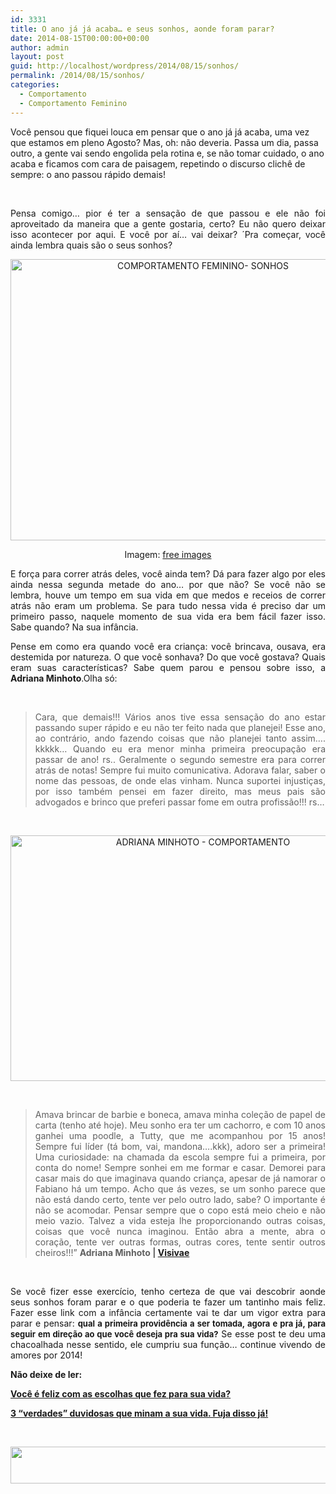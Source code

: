 ```yaml
---
id: 3331
title: O ano já já acaba… e seus sonhos, aonde foram parar?
date: 2014-08-15T00:00:00+00:00
author: admin
layout: post
guid: http://localhost/wordpress/2014/08/15/sonhos/
permalink: /2014/08/15/sonhos/
categories:
  - Comportamento
  - Comportamento Feminino
---
```

Você pensou que fiquei louca em pensar que o ano já já acaba, uma vez que estamos em pleno Agosto? Mas, oh: não deveria. Passa um dia, passa outro, a gente vai sendo engolida pela rotina e, se não tomar cuidado, o ano acaba e ficamos com cara de paisagem, repetindo o discurso clichê de sempre: o ano passou rápido demais!

&nbsp;

<p align="justify">
  Pensa comigo… pior é ter a sensação de que passou e ele não foi aproveitado da maneira que a gente gostaria, certo? Eu não quero deixar isso acontecer por aqui. E você por aí… vai deixar? ´Pra começar, você ainda lembra quais são o seus sonhos?
</p>

<!--more-->

<p align="center">
  <a href="http://www.trololodemulher.com.br/blog/wp-content/uploads/2014/08/COMPORTAMENTO-FEMININO-SONHOS.jpg"><img class="alignnone size-full wp-image-10279" src="http://www.trololodemulher.com.br/blog/wp-content/uploads/2014/08/COMPORTAMENTO-FEMININO-SONHOS.jpg" alt="COMPORTAMENTO FEMININO- SONHOS" width="600" height="450" /></a>
</p>

<p align="center">
  Imagem: <a href="http://www.freeimages.com/" target="_blank">free images</a>
</p>

<p align="justify">
  E força para correr atrás deles, você ainda tem? Dá para fazer algo por eles ainda nessa segunda metade do ano… por que não? Se você não se lembra, houve um tempo em sua vida em que medos e receios de correr atrás não eram um problema. Se para tudo nessa vida é preciso dar um primeiro passo, naquele momento de sua vida era bem fácil fazer isso. Sabe quando? Na sua infância.
</p>

<p align="justify">
  Pense em como era quando você era criança: você brincava, ousava, era destemida por natureza. O que você sonhava? Do que você gostava? Quais eram suas características? Sabe quem parou e pensou sobre isso, a <strong>Adriana Minhoto</strong>.Olha só:
</p>

&nbsp;

> <p align="justify">
>   Cara, que demais!!! Vários anos tive essa sensação do ano estar passando super rápido e eu não ter feito nada que planejei! Esse ano, ao contrário, ando fazendo coisas que não planejei tanto assim&#8230;. kkkkk… Quando eu era menor minha primeira preocupação era passar de ano! rs.. Geralmente o segundo semestre era para correr atrás de notas! Sempre fui muito comunicativa. Adorava falar, saber o nome das pessoas, de onde elas vinham. Nunca suportei injustiças, por isso também pensei em fazer direito, mas meus pais são advogados e brinco que preferi passar fome em outra profissão!!! rs&#8230;
> </p>

&nbsp;

<p align="center">
  <a href="http://www.trololodemulher.com.br/blog/wp-content/uploads/2014/08/ADRIANA-MINHOTO-COMPORTAMENTO.png"><img class="alignnone size-full wp-image-10278" src="http://www.trololodemulher.com.br/blog/wp-content/uploads/2014/08/ADRIANA-MINHOTO-COMPORTAMENTO.png" alt="ADRIANA MINHOTO - COMPORTAMENTO" width="600" height="393" /></a>
</p>

&nbsp;

> <p align="justify">
>   Amava brincar de barbie e boneca, amava minha coleção de papel de carta (tenho até hoje). Meu sonho era ter um cachorro, e com 10 anos ganhei uma poodle, a Tutty, que me acompanhou por 15 anos! Sempre fui líder (tá bom, vai, mandona&#8230;.kkk), adoro ser a primeira! Uma curiosidade: na chamada da escola sempre fui a primeira, por conta do nome! Sempre sonhei em me formar e casar. Demorei para casar mais do que imaginava quando criança, apesar de já namorar o Fabiano há um tempo. Acho que ás vezes, se um sonho parece que não está dando certo, tente ver pelo outro lado, sabe? O importante é não se acomodar. Pensar sempre que o copo está meio cheio e não meio vazio. Talvez a vida esteja lhe proporcionando outras coisas, coisas que você nunca imaginou. Então abra a mente, abra o coração, tente ver outras formas, outras cores, tente sentir outros cheiros!!!” <strong>Adriana Minhoto | <a href="http://www.visivae.com.br/" target="_blank">Visivae</a></strong>
> </p>

&nbsp;

<p align="justify">
  Se você fizer esse exercício, tenho certeza de que vai descobrir aonde seus sonhos foram parar e o que poderia te fazer um tantinho mais feliz. Fazer esse link com a infância certamente vai te dar um vigor extra para parar e pensar: <strong><span style="font-size: small;">qual a primeira providência a ser tomada, agora e pra já, para seguir em direção ao que você deseja pra sua vida?</span></strong> Se esse post te deu uma chacoalhada nesse sentido, ele cumpriu sua função… continue vivendo de amores por 2014!
</p>

<p align="justify">
  <strong>Não deixe de ler:</strong>
</p>

<p align="justify">
  <strong><a href="http://www.trololodemulher.com.br/2011/08/03/voce-e-feliz/" target="_blank">Você é feliz com as escolhas que fez para sua vida?</a></strong>
</p>

<p align="justify">
  <strong><a href="http://www.trololodemulher.com.br/2014/06/04/felicidade-mitos/" target="_blank">3 &#8220;verdades&#8221; duvidosas que minam a sua vida. Fuja disso já!</a></strong>
</p>

&nbsp;

<p align="center">
  <a href="http://feedburner.google.com/fb/a/mailverify?uri=blogbichafemea&loc=pt_BR" target="_blank"><img class="alignnone size-full wp-image-8451" title="Assine o Bicha Fêmea grátis!" src="http://www.trololodemulher.com.br/blog/wp-content/uploads/2012/01/rodapé.png" alt="" width="600" height="59" /></a>
</p>

&nbsp;

<p align="center">